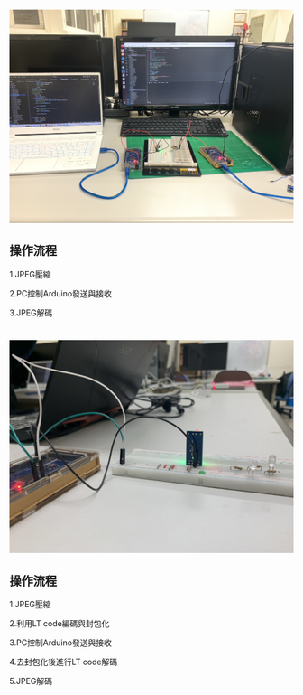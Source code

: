# 
[![IMAGE ALT TEXT](https://github.com/ouo0725/test_owo/blob/main/S__108601347.jpg?raw=true)](https://www.youtube.com/watch?v=GHmHUWf9Dek&ab_channel=%E8%B3%B4%E5%BB%BA%E5%AE%87 "JPEG傳輸過程")

## 操作流程
1.JPEG壓縮

2.PC控制Arduino發送與接收

3.JPEG解碼

# 
[![IMAGE ALT TEXT](https://github.com/ouo0725/test_owo/blob/main/S__108593156.jpg?raw=true)](網址 "LT code 傳輸過程")

## 操作流程
1.JPEG壓縮

2.利用LT code編碼與封包化

3.PC控制Arduino發送與接收

4.去封包化後進行LT code解碼

5.JPEG解碼
